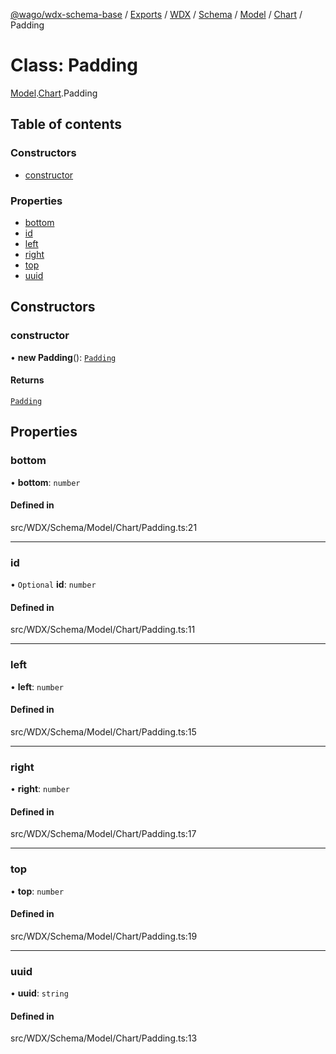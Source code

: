 [@wago/wdx-schema-base](../README.md) / [Exports](../modules.md) / [WDX](../modules/WDX.md) / [Schema](../modules/WDX.Schema.md) / [Model](../modules/WDX.Schema.Model.md) / [Chart](../modules/WDX.Schema.Model.Chart.md) / Padding

# Class: Padding

[Model](../modules/WDX.Schema.Model.md).[Chart](../modules/WDX.Schema.Model.Chart.md).Padding

## Table of contents

### Constructors

- [constructor](WDX.Schema.Model.Chart.Padding.md#constructor)

### Properties

- [bottom](WDX.Schema.Model.Chart.Padding.md#bottom)
- [id](WDX.Schema.Model.Chart.Padding.md#id)
- [left](WDX.Schema.Model.Chart.Padding.md#left)
- [right](WDX.Schema.Model.Chart.Padding.md#right)
- [top](WDX.Schema.Model.Chart.Padding.md#top)
- [uuid](WDX.Schema.Model.Chart.Padding.md#uuid)

## Constructors

### constructor

• **new Padding**(): [`Padding`](WDX.Schema.Model.Chart.Padding.md)

#### Returns

[`Padding`](WDX.Schema.Model.Chart.Padding.md)

## Properties

### bottom

• **bottom**: `number`

#### Defined in

src/WDX/Schema/Model/Chart/Padding.ts:21

___

### id

• `Optional` **id**: `number`

#### Defined in

src/WDX/Schema/Model/Chart/Padding.ts:11

___

### left

• **left**: `number`

#### Defined in

src/WDX/Schema/Model/Chart/Padding.ts:15

___

### right

• **right**: `number`

#### Defined in

src/WDX/Schema/Model/Chart/Padding.ts:17

___

### top

• **top**: `number`

#### Defined in

src/WDX/Schema/Model/Chart/Padding.ts:19

___

### uuid

• **uuid**: `string`

#### Defined in

src/WDX/Schema/Model/Chart/Padding.ts:13

